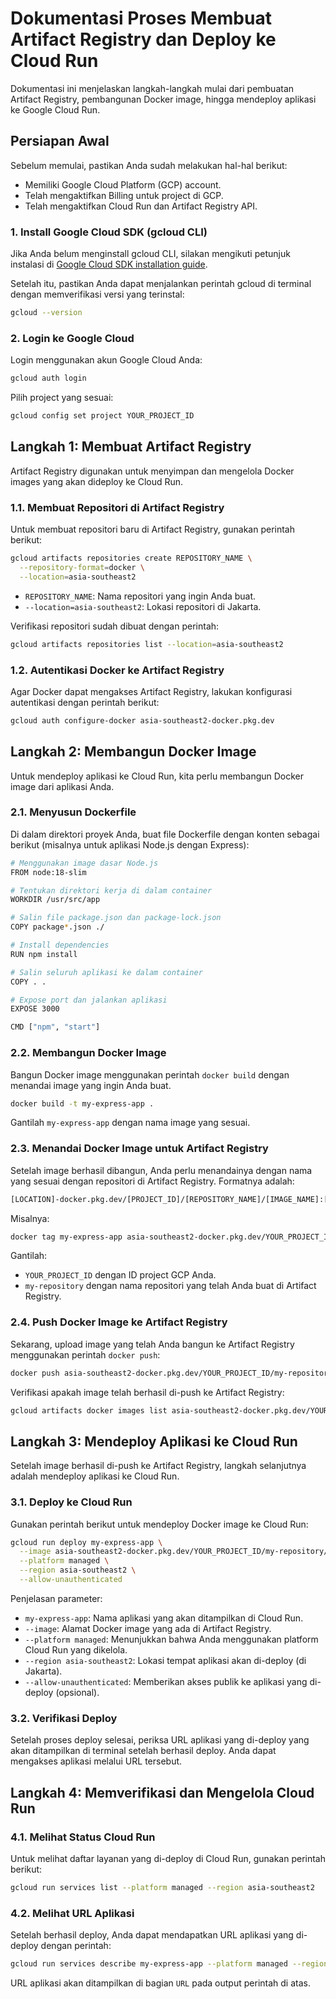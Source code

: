 # Dokumentasi Proses Membuat Artifact Registry dan Deploy ke Cloud Run

Dokumentasi ini menjelaskan langkah-langkah mulai dari pembuatan Artifact Registry, pembangunan Docker image, hingga mendeploy aplikasi ke Google Cloud Run.

## Persiapan Awal

Sebelum memulai, pastikan Anda sudah melakukan hal-hal berikut:

- Memiliki Google Cloud Platform (GCP) account.
- Telah mengaktifkan Billing untuk project di GCP.
- Telah mengaktifkan Cloud Run dan Artifact Registry API.

### 1. Install Google Cloud SDK (gcloud CLI)

Jika Anda belum menginstall gcloud CLI, silakan mengikuti petunjuk instalasi di [Google Cloud SDK installation guide](https://cloud.google.com/sdk/docs/install).

Setelah itu, pastikan Anda dapat menjalankan perintah gcloud di terminal dengan memverifikasi versi yang terinstal:

```bash
gcloud --version
```

### 2. Login ke Google Cloud

Login menggunakan akun Google Cloud Anda:

```bash
gcloud auth login
```

Pilih project yang sesuai:

```bash
gcloud config set project YOUR_PROJECT_ID
```

## Langkah 1: Membuat Artifact Registry

Artifact Registry digunakan untuk menyimpan dan mengelola Docker images yang akan dideploy ke Cloud Run.

### 1.1. Membuat Repositori di Artifact Registry

Untuk membuat repositori baru di Artifact Registry, gunakan perintah berikut:

```bash
gcloud artifacts repositories create REPOSITORY_NAME \
  --repository-format=docker \
  --location=asia-southeast2
```

- `REPOSITORY_NAME`: Nama repositori yang ingin Anda buat.
- `--location=asia-southeast2`: Lokasi repositori di Jakarta.

Verifikasi repositori sudah dibuat dengan perintah:

```bash
gcloud artifacts repositories list --location=asia-southeast2
```

### 1.2. Autentikasi Docker ke Artifact Registry

Agar Docker dapat mengakses Artifact Registry, lakukan konfigurasi autentikasi dengan perintah berikut:

```bash
gcloud auth configure-docker asia-southeast2-docker.pkg.dev
```

## Langkah 2: Membangun Docker Image

Untuk mendeploy aplikasi ke Cloud Run, kita perlu membangun Docker image dari aplikasi Anda.

### 2.1. Menyusun Dockerfile

Di dalam direktori proyek Anda, buat file Dockerfile dengan konten sebagai berikut (misalnya untuk aplikasi Node.js dengan Express):

```bash
# Menggunakan image dasar Node.js
FROM node:18-slim

# Tentukan direktori kerja di dalam container
WORKDIR /usr/src/app

# Salin file package.json dan package-lock.json
COPY package*.json ./

# Install dependencies
RUN npm install

# Salin seluruh aplikasi ke dalam container
COPY . .

# Expose port dan jalankan aplikasi
EXPOSE 3000

CMD ["npm", "start"]
```

### 2.2. Membangun Docker Image

Bangun Docker image menggunakan perintah `docker build` dengan menandai image yang ingin Anda buat.

```bash
docker build -t my-express-app .
```

Gantilah `my-express-app` dengan nama image yang sesuai.

### 2.3. Menandai Docker Image untuk Artifact Registry

Setelah image berhasil dibangun, Anda perlu menandainya dengan nama yang sesuai dengan repositori di Artifact Registry. Formatnya adalah:

```bash
[LOCATION]-docker.pkg.dev/[PROJECT_ID]/[REPOSITORY_NAME]/[IMAGE_NAME]:[TAG]
```

Misalnya:

```bash
docker tag my-express-app asia-southeast2-docker.pkg.dev/YOUR_PROJECT_ID/my-repository/my-express-app:latest
```

Gantilah:

- `YOUR_PROJECT_ID` dengan ID project GCP Anda.
- `my-repository` dengan nama repositori yang telah Anda buat di Artifact Registry.

### 2.4. Push Docker Image ke Artifact Registry

Sekarang, upload image yang telah Anda bangun ke Artifact Registry menggunakan perintah `docker push`:

```bash
docker push asia-southeast2-docker.pkg.dev/YOUR_PROJECT_ID/my-repository/my-express-app:latest
```

Verifikasi apakah image telah berhasil di-push ke Artifact Registry:

```bash
gcloud artifacts docker images list asia-southeast2-docker.pkg.dev/YOUR_PROJECT_ID/my-repository
```

## Langkah 3: Mendeploy Aplikasi ke Cloud Run

Setelah image berhasil di-push ke Artifact Registry, langkah selanjutnya adalah mendeploy aplikasi ke Cloud Run.

### 3.1. Deploy ke Cloud Run

Gunakan perintah berikut untuk mendeploy Docker image ke Cloud Run:

```bash
gcloud run deploy my-express-app \
  --image asia-southeast2-docker.pkg.dev/YOUR_PROJECT_ID/my-repository/my-express-app:latest \
  --platform managed \
  --region asia-southeast2 \
  --allow-unauthenticated
```

Penjelasan parameter:

- `my-express-app`: Nama aplikasi yang akan ditampilkan di Cloud Run.
- `--image`: Alamat Docker image yang ada di Artifact Registry.
- `--platform managed`: Menunjukkan bahwa Anda menggunakan platform Cloud Run yang dikelola.
- `--region asia-southeast2`: Lokasi tempat aplikasi akan di-deploy (di Jakarta).
- `--allow-unauthenticated`: Memberikan akses publik ke aplikasi yang di-deploy (opsional).

### 3.2. Verifikasi Deploy

Setelah proses deploy selesai, periksa URL aplikasi yang di-deploy yang akan ditampilkan di terminal setelah berhasil deploy. Anda dapat mengakses aplikasi melalui URL tersebut.

## Langkah 4: Memverifikasi dan Mengelola Cloud Run

### 4.1. Melihat Status Cloud Run

Untuk melihat daftar layanan yang di-deploy di Cloud Run, gunakan perintah berikut:

```bash
gcloud run services list --platform managed --region asia-southeast2
```

### 4.2. Melihat URL Aplikasi

Setelah berhasil deploy, Anda dapat mendapatkan URL aplikasi yang di-deploy dengan perintah:

```bash
gcloud run services describe my-express-app --platform managed --region asia-southeast2
```

URL aplikasi akan ditampilkan di bagian `URL` pada output perintah di atas.
